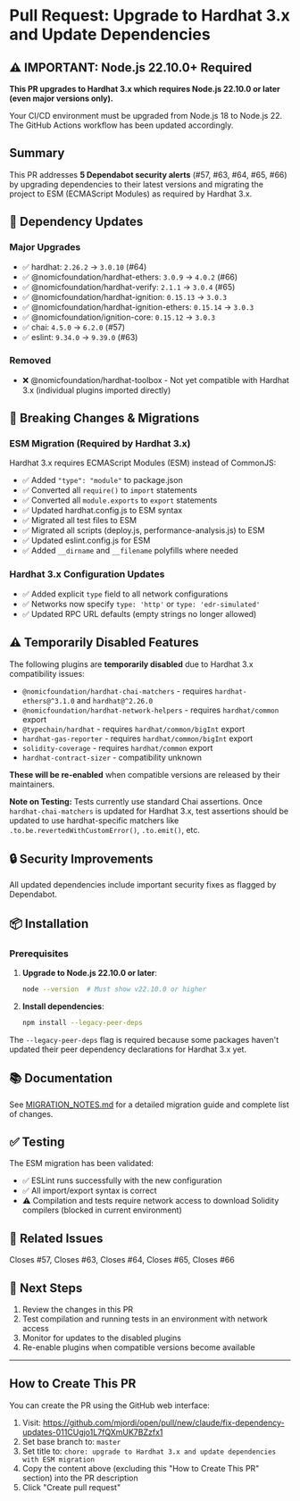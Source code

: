 # Pull Request: Upgrade to Hardhat 3.x and Update Dependencies

## ⚠️ IMPORTANT: Node.js 22.10.0+ Required

**This PR upgrades to Hardhat 3.x which requires Node.js 22.10.0 or later (even major versions only).**

Your CI/CD environment must be upgraded from Node.js 18 to Node.js 22. The GitHub Actions workflow has been updated accordingly.

## Summary

This PR addresses **5 Dependabot security alerts** (#57, #63, #64, #65, #66) by upgrading dependencies to their latest versions and migrating the project to ESM (ECMAScript Modules) as required by Hardhat 3.x.

## 🔄 Dependency Updates

### Major Upgrades
- ✅ hardhat: `2.26.2` → `3.0.10` (#64)
- ✅ @nomicfoundation/hardhat-ethers: `3.0.9` → `4.0.2` (#66)
- ✅ @nomicfoundation/hardhat-verify: `2.1.1` → `3.0.4` (#65)
- ✅ @nomicfoundation/hardhat-ignition: `0.15.13` → `3.0.3`
- ✅ @nomicfoundation/hardhat-ignition-ethers: `0.15.14` → `3.0.3`
- ✅ @nomicfoundation/ignition-core: `0.15.12` → `3.0.3`
- ✅ chai: `4.5.0` → `6.2.0` (#57)
- ✅ eslint: `9.34.0` → `9.39.0` (#63)

### Removed
- ❌ @nomicfoundation/hardhat-toolbox - Not yet compatible with Hardhat 3.x (individual plugins imported directly)

## 🔧 Breaking Changes & Migrations

### ESM Migration (Required by Hardhat 3.x)
Hardhat 3.x requires ECMAScript Modules (ESM) instead of CommonJS:

- ✅ Added `"type": "module"` to package.json
- ✅ Converted all `require()` to `import` statements
- ✅ Converted all `module.exports` to `export` statements
- ✅ Updated hardhat.config.js to ESM syntax
- ✅ Migrated all test files to ESM
- ✅ Migrated all scripts (deploy.js, performance-analysis.js) to ESM
- ✅ Updated eslint.config.js for ESM
- ✅ Added `__dirname` and `__filename` polyfills where needed

### Hardhat 3.x Configuration Updates
- ✅ Added explicit `type` field to all network configurations
- ✅ Networks now specify `type: 'http'` or `type: 'edr-simulated'`
- ✅ Updated RPC URL defaults (empty strings no longer allowed)

## ⚠️ Temporarily Disabled Features

The following plugins are **temporarily disabled** due to Hardhat 3.x compatibility issues:

- `@nomicfoundation/hardhat-chai-matchers` - requires `hardhat-ethers@^3.1.0` and `hardhat@^2.26.0`
- `@nomicfoundation/hardhat-network-helpers` - requires `hardhat/common` export
- `@typechain/hardhat` - requires `hardhat/common/bigInt` export
- `hardhat-gas-reporter` - requires `hardhat/common/bigInt` export
- `solidity-coverage` - requires `hardhat/common` export
- `hardhat-contract-sizer` - compatibility unknown

**These will be re-enabled** when compatible versions are released by their maintainers.

**Note on Testing:** Tests currently use standard Chai assertions. Once `hardhat-chai-matchers` is updated for Hardhat 3.x, test assertions should be updated to use hardhat-specific matchers like `.to.be.revertedWithCustomError()`, `.to.emit()`, etc.

## 🔒 Security Improvements

All updated dependencies include important security fixes as flagged by Dependabot.

## 📦 Installation

### Prerequisites

1. **Upgrade to Node.js 22.10.0 or later**:
   ```bash
   node --version  # Must show v22.10.0 or higher
   ```

2. **Install dependencies**:
   ```bash
   npm install --legacy-peer-deps
   ```

The `--legacy-peer-deps` flag is required because some packages haven't updated their peer dependency declarations for Hardhat 3.x yet.

## 📚 Documentation

See [MIGRATION_NOTES.md](./MIGRATION_NOTES.md) for a detailed migration guide and complete list of changes.

## ✅ Testing

The ESM migration has been validated:
- ✅ ESLint runs successfully with the new configuration
- ✅ All import/export syntax is correct
- ⚠️ Compilation and tests require network access to download Solidity compilers (blocked in current environment)

## 🎯 Related Issues

Closes #57, Closes #63, Closes #64, Closes #65, Closes #66

## 🚀 Next Steps

1. Review the changes in this PR
2. Test compilation and running tests in an environment with network access
3. Monitor for updates to the disabled plugins
4. Re-enable plugins when compatible versions become available

---

## How to Create This PR

You can create the PR using the GitHub web interface:

1. Visit: https://github.com/mjordi/open/pull/new/claude/fix-dependency-updates-011CUgjo1L7fQXmUK7BZzfx1
2. Set base branch to: `master`
3. Set title to: `chore: upgrade to Hardhat 3.x and update dependencies with ESM migration`
4. Copy the content above (excluding this "How to Create This PR" section) into the PR description
5. Click "Create pull request"

